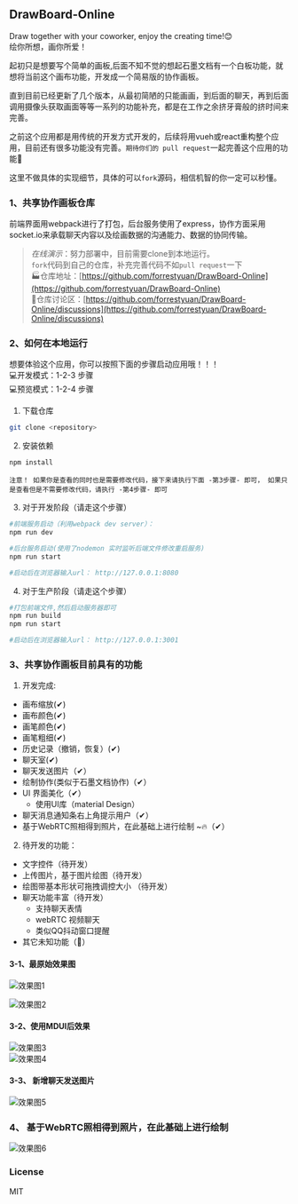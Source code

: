## DrawBoard-Online  
Draw together with your coworker, enjoy the creating time!😊  
绘你所想，画你所爱！  

起初只是想要写个简单的画板,后面不知不觉的想起石墨文档有一个白板功能，就想将当前这个画布功能，开发成一个简易版的协作画板。

直到目前已经更新了几个版本，从最初简陋的只能画画，到后面的聊天，再到后面调用摄像头获取画面等等一系列的功能补充，都是在工作之余挤牙膏般的挤时间来完善。  

之前这个应用都是用传统的开发方式开发的，后续将用vueh或react重构整个应用，目前还有很多功能没有完善。`期待你们的 pull request`一起完善这个应用的功能🤣

这里不做具体的实现细节，具体的可以`fork`源码，相信机智的你一定可以秒懂。
 
### 1、共享协作画板仓库
前端界面用webpack进行了打包，后台服务使用了express，协作方面采用socket.io来承载聊天内容以及绘画数据的沟通能力、数据的协同传输。
> *在线演示*：努力部署中，目前需要clone到本地运行。  
>  `fork`代码到自己的仓库，补充完善代码不如`pull request`一下  
> 🏭仓库地址：[https://github.com/forrestyuan/DrawBoard-Online](https://github.com/forrestyuan/DrawBoard-Online)    
> 💬仓库讨论区：[https://github.com/forrestyuan/DrawBoard-Online/discussions](https://github.com/forrestyuan/DrawBoard-Online/discussions)

### 2、如何在本地运行  
想要体验这个应用，你可以按照下面的步骤启动应用哦！！！  
💻开发模式：1-2-3 步骤  
💻预览模式：1-2-4 步骤  
1. 下载仓库
```bash
git clone <repository>
```
2. 安装依赖
```bash
npm install
```
`注意！ 如果你是查看的同时也是需要修改代码，接下来请执行下面 -第3步骤- 即可， 如果只是查看但是不需要修改代码，请执行 -第4步骤- 即可`

3. 对于开发阶段（请走这个步骤）
```bash
#前端服务启动（利用webpack dev server）：
npm run dev

#后台服务启动(使用了nodemon 实时监听后端文件修改重启服务)
npm run start

#启动后在浏览器输入url： http://127.0.0.1:8080
```

 4. 对于生产阶段（请走这个步骤）
```bash
#打包前端文件,然后启动服务器即可
npm run build
npm run start

#启动后在浏览器输入url： http://127.0.0.1:3001
```

### 3、共享协作画板目前具有的功能

1. 开发完成:  
- 画布缩放(✔)
- 画布颜色(✔)
- 画笔颜色(✔)
- 画笔粗细(✔)
- 历史记录（撤销，恢复）(✔)
- 聊天室(✔)
- 聊天发送图片（✔）
- 绘制协作(类似于石墨文档协作)（✔）
- UI 界面美化（✔）
  - 使用UI库（material Design）
- 聊天消息通知条右上角提示用户（✔）
- 基于WebRTC照相得到照片，在此基础上进行绘制 ~🔥（✔）

2. 待开发的功能：  
- 文字控件（待开发）
- 上传图片，基于图片绘图（待开发）
- 绘图带基本形状可拖拽调控大小 （待开发）
- 聊天功能丰富（待开发）
  - 支持聊天表情
  - webRTC 视频聊天
  - 类似QQ抖动窗口提醒
- 其它未知功能（🤔）

#### 3-1、最原始效果图

![效果图1](http://photo.forrestyuan.cn/draw1.gif)  

![效果图2](http://photo.forrestyuan.cn/draw2.gif)

#### 3-2、使用MDUI后效果

![效果图3](http://photo.forrestyuan.cn/upgrade1.PNG)  
![效果图4](http://photo.forrestyuan.cn/upgrade2.PNG)

#### 3-3、 新增聊天发送图片
![效果图5](http://photo.forrestyuan.cn/updateDemo.png)
### 4、 基于WebRTC照相得到照片，在此基础上进行绘制
![效果图6](http://photo.forrestyuan.cn/DB_RTC2.png)  

### License

MIT
